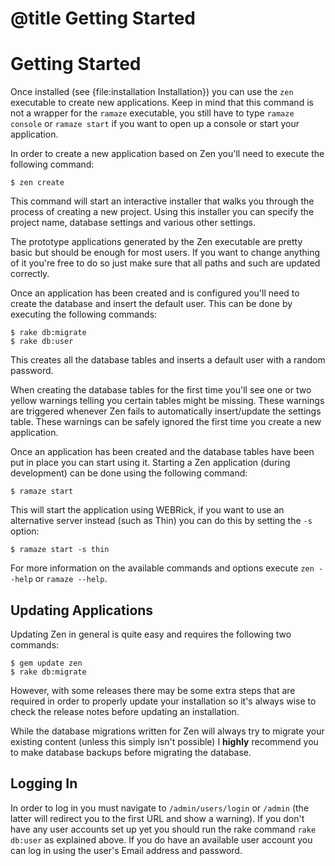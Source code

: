 # @title Getting Started
# Getting Started

Once installed (see {file:installation Installation}) you can use the ``zen``
executable to create new applications. Keep in mind that this command is not a
wrapper for the ``ramaze`` executable, you still have to type ``ramaze console``
or ``ramaze start`` if you want to open up a console or start your application.

In order to create a new application based on Zen you'll need to execute the
following command:

    $ zen create

This command will start an interactive installer that walks you through the
process of creating a new project. Using this installer you can specify the
project name, database settings and various other settings.

The prototype applications generated by the Zen executable are pretty basic but
should be enough for most users. If you want to change anything of it you're
free to do so just make sure that all paths and such are updated correctly.

Once an application has been created and is configured you'll need to create the
database and insert the default user. This can be done by executing the
following commands:

    $ rake db:migrate
    $ rake db:user

This creates all the database tables and inserts a default user with a random
password.

When creating the database tables for the first time you'll see one or two
yellow warnings telling you certain tables might be missing. These warnings are
triggered whenever Zen fails to automatically insert/update the settings table.
These warnings can be safely ignored the first time you create a new
application.

Once an application has been created and the database tables have been put in
place you can start using it. Starting a Zen application (during development)
can be done using the following command:

    $ ramaze start

This will start the application using WEBRick, if you want to use an alternative
server instead (such as Thin) you can do this by setting the ``-s`` option:

    $ ramaze start -s thin

For more information on the available commands and options execute ``zen
--help`` or ``ramaze --help``.

## Updating Applications

Updating Zen in general is quite easy and requires the following two commands:

    $ gem update zen
    $ rake db:migrate

However, with some releases there may be some extra steps that are required in
order to properly update your installation so it's always wise to check the
release notes before updating an installation.

While the database migrations written for Zen will always try to migrate your
existing content (unless this simply isn't possible) I **highly** recommend you
to make database backups before migrating the database.

## Logging In

In order to log in you must navigate to ``/admin/users/login`` or ``/admin``
(the latter will redirect you to the first URL and show a warning). If you don't
have any user accounts set up yet you should run the rake command ``rake
db:user`` as explained above. If you do have an available user account you can
log in using the user's Email address and password.
